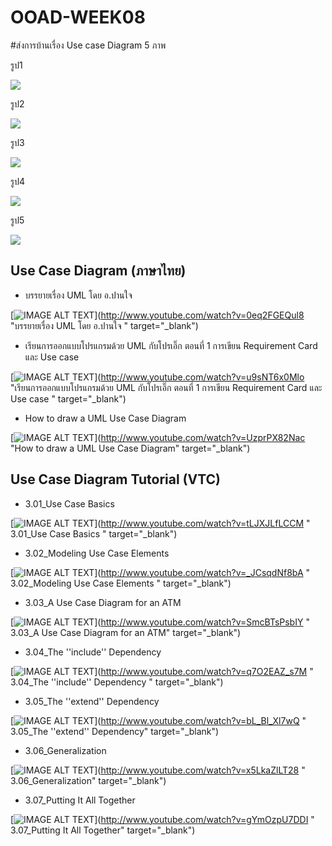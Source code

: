 # OOAD-WEEK08
#ส่งการบ้านเรื่อง Use case Diagram 5 ภาพ

รูป1 

![](http://www.plantuml.com/plantuml/img/SoWkIImgAStDuRBAJSopKaWiLd1CoStCuz9mJip9qGJnDKABKpMvkChpSrFp56ngT7LXAe91MZKLT7Lhx62A75BpKa260G00)

รูป2

![](http://www.plantuml.com/plantuml/img/SoWkIImgAStDuUBYSbJGrRLJq0Z8ACrEBT5Ki588AKeiImNAM8Laf2ga9-QbMm5Le2fnIapEBW1Yg5e5BYw7rBmKe7aAN000)

รูป3

![](http://www.plantuml.com/plantuml/img/9Smn3e0W34RXlQVefWnSmN0LbT-4f503xS3jrRY-V7bfsDxDgz2ISUqkHgOtc_AXPbevbuxJYZP2lKKd08vnutL09D3furNeVpjy1gA4bh_Z0m00)

รูป4

![](http://www.plantuml.com/plantuml/img/9Smn3e0W343HlQVeA0DNC5obGj4c1KojWxSNu_f-yjFbP7ut1L2kZZxGP3ySYnXdbz6XCSQuuiBaisKEK4subrzFfGStKWq0QUgtUW40)

รูป5

![](http://www.plantuml.com/plantuml/img/SoWkIImgAStDuR9oT7IqKj3LjLFG2CylojRaid9oSe8A59UKfbG2HPAJar6L80IWIXnIyr90fW40)



















## Use Case Diagram (ภาษาไทย)
* บรรยายเรื่อง UML โดย อ.ปานใจ  

[![IMAGE ALT TEXT](http://img.youtube.com/vi/0eq2FGEQul8/0.jpg)](http://www.youtube.com/watch?v=0eq2FGEQul8 "บรรยายเรื่อง UML โดย อ.ปานใจ  " target="_blank") 

* เรียนการออกแบบโปรแกรมด้วย UML กับโปรเอิ๊ก ตอนที่ 1 การเขียน Requirement Card และ Use case   

[![IMAGE ALT TEXT](http://img.youtube.com/vi/u9sNT6x0Mlo/0.jpg)](http://www.youtube.com/watch?v=u9sNT6x0Mlo "เรียนการออกแบบโปรแกรมด้วย UML กับโปรเอิ๊ก ตอนที่ 1 การเขียน Requirement Card และ Use case " target="_blank") 

* How to draw a UML Use Case Diagram

[![IMAGE ALT TEXT](http://img.youtube.com/vi/UzprPX82Nac/0.jpg)](http://www.youtube.com/watch?v=UzprPX82Nac "How to draw a UML Use Case Diagram" target="_blank") 

## Use Case Diagram Tutorial (VTC)

* 3.01_Use Case Basics  

[![IMAGE ALT TEXT](http://img.youtube.com/vi/tLJXJLfLCCM/0.jpg)](http://www.youtube.com/watch?v=tLJXJLfLCCM " 3.01_Use Case Basics " target="_blank") 

* 3.02_Modeling Use Case Elements  

[![IMAGE ALT TEXT](http://img.youtube.com/vi/_JCsqdNf8bA/0.jpg)](http://www.youtube.com/watch?v=_JCsqdNf8bA " 3.02_Modeling Use Case Elements " target="_blank") 
 
* 3.03_A Use Case Diagram for an ATM  

[![IMAGE ALT TEXT](http://img.youtube.com/vi/SmcBTsPsbIY/0.jpg)](http://www.youtube.com/watch?v=SmcBTsPsbIY " 3.03_A Use Case Diagram for an ATM" target="_blank") 

 

* 3.04_The ''include'' Dependency  

[![IMAGE ALT TEXT](http://img.youtube.com/vi/q7O2EAZ_s7M/0.jpg)](http://www.youtube.com/watch?v=q7O2EAZ_s7M " 3.04_The ''include'' Dependency " target="_blank") 

 

* 3.05_The ''extend'' Dependency  

[![IMAGE ALT TEXT](http://img.youtube.com/vi/bL_Bl_Xl7wQ/0.jpg)](http://www.youtube.com/watch?v=bL_Bl_Xl7wQ " 3.05_The ''extend'' Dependency" target="_blank") 

 
* 3.06_Generalization  

[![IMAGE ALT TEXT](http://img.youtube.com/vi/x5LkaZlLT28/0.jpg)](http://www.youtube.com/watch?v=x5LkaZlLT28 " 3.06_Generalization" target="_blank") 

 
* 3.07_Putting It All Together  

[![IMAGE ALT TEXT](http://img.youtube.com/vi/gYmOzpU7DDI/0.jpg)](http://www.youtube.com/watch?v=gYmOzpU7DDI " 3.07_Putting It All Together" target="_blank") 
 
